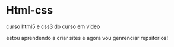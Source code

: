 # Html-css
 curso html5 e css3 do curso em video 

 estou aprendendo a criar sites e agora vou genrenciar repsitórios!  
